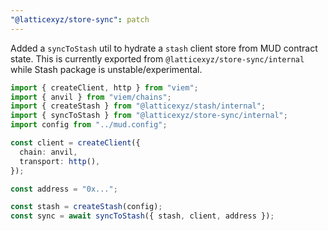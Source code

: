```yaml
---
"@latticexyz/store-sync": patch
---
```


Added a `syncToStash` util to hydrate a `stash` client store from MUD contract state. This is currently exported from `@latticexyz/store-sync/internal` while Stash package is unstable/experimental.

```ts
import { createClient, http } from "viem";
import { anvil } from "viem/chains";
import { createStash } from "@latticexyz/stash/internal";
import { syncToStash } from "@latticexyz/store-sync/internal";
import config from "../mud.config";

const client = createClient({
  chain: anvil,
  transport: http(),
});

const address = "0x...";

const stash = createStash(config);
const sync = await syncToStash({ stash, client, address });
```
